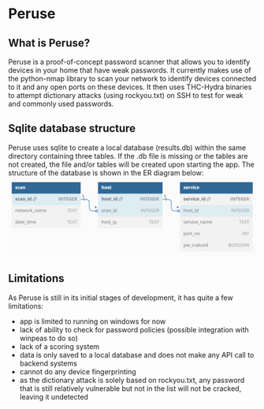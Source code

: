 # Peruse
## What is Peruse?
Peruse is a proof-of-concept password scanner that allows you to identify devices in your home that have weak passwords. It currently makes use of the python-nmap library to scan your network to identify devices connected to it and any open ports on these devices. It then uses THC-Hydra binaries to attempt dictionary attacks (using rockyou.txt) on SSH to test for weak and commonly used passwords.

## Sqlite database structure
Peruse uses sqlite to create a local database (results.db) within the same directory containing three tables. If the .db file is missing or the tables are not created, the file and/or tables will be created upon starting the app.
The structure of the database is shown in the ER diagram below:
![ER diagram](er_diagram.png)

## Limitations
As Peruse is still in its initial stages of development, it has quite a few limitations:
- app is limited to running on windows for now
- lack of ability to check for password policies (possible integration with winpeas to do so)
- lack of a scoring system
- data is only saved to a local database and does not make any API call to backend systems
- cannot do any device fingerprinting
- as the dictionary attack is solely based on rockyou.txt, any password that is still relatively vulnerable but not in the list will not be cracked, leaving it undetected